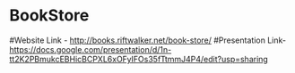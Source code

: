 # BookStore

#Website Link - http://books.riftwalker.net/book-store/
#Presentation Link-https://docs.google.com/presentation/d/1n-tt2K2PBmukcEBHicBCPXL6xOFyIFOs35fTtmmJ4P4/edit?usp=sharing
